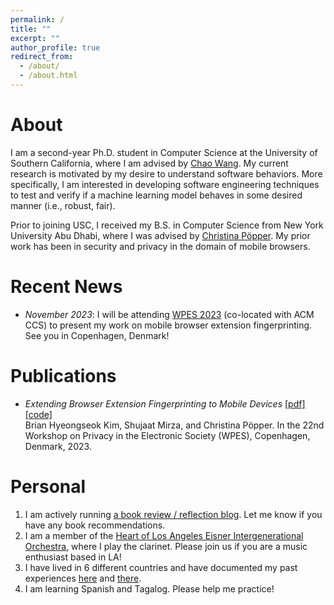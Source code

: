 ```yaml
---
permalink: /
title: ""
excerpt: ""
author_profile: true
redirect_from: 
  - /about/
  - /about.html
---
```


About
======
I am a second-year Ph.D. student in Computer Science at the University of Southern California, where I am advised by [Chao Wang](https://sites.usc.edu/chaowang/). My current research is motivated by my desire to understand software behaviors. More specifically, I am interested in developing software engineering techniques to test and verify if a machine learning model behaves in some desired manner (i.e., robust, fair).

Prior to joining USC, I received my B.S. in Computer Science from New York University Abu Dhabi, where I was advised by [Christina Pöpper](https://poepper.net/). My prior work has been in security and privacy in the domain of mobile browsers.

Recent News
======
* *November 2023*: I will be attending [WPES 2023](https://www.wpes2023.conf.kth.se/) (co-located with ACM CCS) to present my work on mobile browser extension fingerprinting. See you in Copenhagen, Denmark!

Publications
======
* *Extending Browser Extension Fingerprinting to Mobile Devices* [[pdf]](https://briankim113.github.io/files/wpes23.pdf) [[code]](https://github.com/briankim113/WPES2023-Artifact)
<br> Brian Hyeongseok Kim, Shujaat Mirza, and Christina Pöpper. In the 22nd Workshop on Privacy in the Electronic Society (WPES), Copenhagen, Denmark, 2023.

Personal
======
1. I am actively running [a book review / reflection blog](https://brianreadsbooks.wordpress.com/). Let me know if you have any book recommendations.
2. I am a member of the [Heart of Los Angeles Eisner Intergenerational Orchestra](https://www.holaio.org/), where I play the clarinet. Please join us if you are a music enthusiast based in LA!
3. I have lived in 6 different countries and have documented my past experiences [here](https://briankim113.wixsite.com/ciao-italia) and [there](https://briankim113.wixsite.com/nyuad).
4. I am learning Spanish and Tagalog. Please help me practice!
